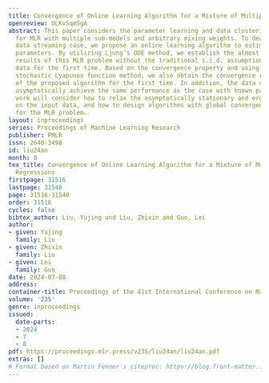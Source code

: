 ```yaml
---
title: Convergence of Online Learning Algorithm for a Mixture of Multiple Linear Regressions
openreview: ULKvSqmSgA
abstract: This paper considers the parameter learning and data clustering problem
  for MLR with multiple sub-models and arbitrary mixing weights. To deal with the
  data streaming case, we propose an online learning algorithm to estimate the unknown
  parameters. By utilizing Ljung’s ODE method, we establish the almost sure convergence
  results of this MLR problem without the traditional i.i.d. assumption on the input
  data for the first time. Based on the convergence property and using the classical
  stochastic Lyapunov function method, we also obtain the convergence rate analysis
  of the proposed algorithm for the first time. In addition, the data clustering can
  asymptotically achieve the same performance as the case with known parameters. Future
  work will consider how to relax the asymptotically stationary and ergodic assumption
  on the input data, and how to design algorithms with global convergence performance
  for the MLR problem.
layout: inproceedings
series: Proceedings of Machine Learning Research
publisher: PMLR
issn: 2640-3498
id: liu24an
month: 0
tex_title: Convergence of Online Learning Algorithm for a Mixture of Multiple Linear
  Regressions
firstpage: 31516
lastpage: 31540
page: 31516-31540
order: 31516
cycles: false
bibtex_author: Liu, Yujing and Liu, Zhixin and Guo, Lei
author:
- given: Yujing
  family: Liu
- given: Zhixin
  family: Liu
- given: Lei
  family: Guo
date: 2024-07-08
address:
container-title: Proceedings of the 41st International Conference on Machine Learning
volume: '235'
genre: inproceedings
issued:
  date-parts:
  - 2024
  - 7
  - 8
pdf: https://proceedings.mlr.press/v235/liu24an/liu24an.pdf
extras: []
# Format based on Martin Fenner's citeproc: https://blog.front-matter.io/posts/citeproc-yaml-for-bibliographies/
---
```

